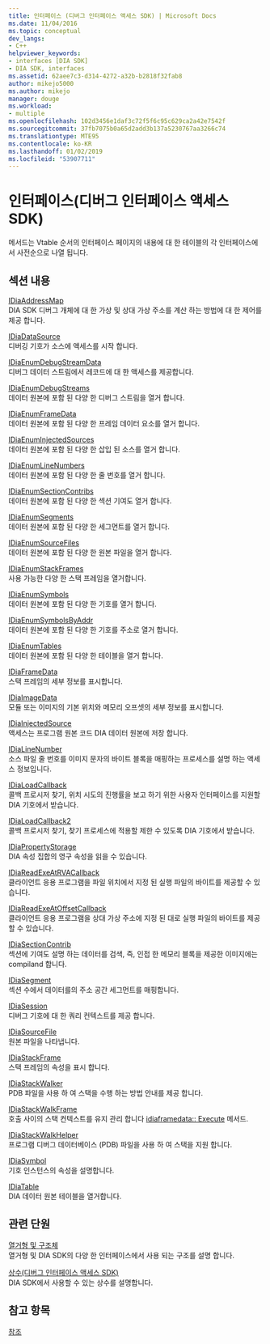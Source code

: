 ```yaml
---
title: 인터페이스 (디버그 인터페이스 액세스 SDK) | Microsoft Docs
ms.date: 11/04/2016
ms.topic: conceptual
dev_langs:
- C++
helpviewer_keywords:
- interfaces [DIA SDK]
- DIA SDK, interfaces
ms.assetid: 62aee7c3-d314-4272-a32b-b2818f32fab8
author: mikejo5000
ms.author: mikejo
manager: douge
ms.workload:
- multiple
ms.openlocfilehash: 102d3456e1daf3c72f5f6c95c629ca2a42e7542f
ms.sourcegitcommit: 37fb7075b0a65d2add3b137a5230767aa3266c74
ms.translationtype: MTE95
ms.contentlocale: ko-KR
ms.lasthandoff: 01/02/2019
ms.locfileid: "53907711"
---
```

# <a name="interfaces-debug-interface-access-sdk"></a>인터페이스(디버그 인터페이스 액세스 SDK)
메서드는 Vtable 순서의 인터페이스 페이지의 내용에 대 한 테이블의 각 인터페이스에서 사전순으로 나열 됩니다.  
  
## <a name="in-this-section"></a>섹션 내용  
 [IDiaAddressMap](../../debugger/debug-interface-access/idiaaddressmap.md)  
 DIA SDK 디버그 개체에 대 한 가상 및 상대 가상 주소를 계산 하는 방법에 대 한 제어를 제공 합니다.  
  
 [IDiaDataSource](../../debugger/debug-interface-access/idiadatasource.md)  
 디버깅 기호가 소스에 액세스를 시작 합니다.  
  
 [IDiaEnumDebugStreamData](../../debugger/debug-interface-access/idiaenumdebugstreamdata.md)  
 디버그 데이터 스트림에서 레코드에 대 한 액세스를 제공합니다.  
  
 [IDiaEnumDebugStreams](../../debugger/debug-interface-access/idiaenumdebugstreams.md)  
 데이터 원본에 포함 된 다양 한 디버그 스트림을 열거 합니다.  
  
 [IDiaEnumFrameData](../../debugger/debug-interface-access/idiaenumframedata.md)  
 데이터 원본에 포함 된 다양 한 프레임 데이터 요소를 열거 합니다.  
  
 [IDiaEnumInjectedSources](../../debugger/debug-interface-access/idiaenuminjectedsources.md)  
 데이터 원본에 포함 된 다양 한 삽입 된 소스를 열거 합니다.  
  
 [IDiaEnumLineNumbers](../../debugger/debug-interface-access/idiaenumlinenumbers.md)  
 데이터 원본에 포함 된 다양 한 줄 번호를 열거 합니다.  
  
 [IDiaEnumSectionContribs](../../debugger/debug-interface-access/idiaenumsectioncontribs.md)  
 데이터 원본에 포함 된 다양 한 섹션 기여도 열거 합니다.  
  
 [IDiaEnumSegments](../../debugger/debug-interface-access/idiaenumsegments.md)  
 데이터 원본에 포함 된 다양 한 세그먼트를 열거 합니다.  
  
 [IDiaEnumSourceFiles](../../debugger/debug-interface-access/idiaenumsourcefiles.md)  
 데이터 원본에 포함 된 다양 한 원본 파일을 열거 합니다.  
  
 [IDiaEnumStackFrames](../../debugger/debug-interface-access/idiaenumstackframes.md)  
 사용 가능한 다양 한 스택 프레임을 열거합니다.  
  
 [IDiaEnumSymbols](../../debugger/debug-interface-access/idiaenumsymbols.md)  
 데이터 원본에 포함 된 다양 한 기호를 열거 합니다.  
  
 [IDiaEnumSymbolsByAddr](../../debugger/debug-interface-access/idiaenumsymbolsbyaddr.md)  
 데이터 원본에 포함 된 다양 한 기호를 주소로 열거 합니다.  
  
 [IDiaEnumTables](../../debugger/debug-interface-access/idiaenumtables.md)  
 데이터 원본에 포함 된 다양 한 테이블을 열거 합니다.  
  
 [IDiaFrameData](../../debugger/debug-interface-access/idiaframedata.md)  
 스택 프레임의 세부 정보를 표시합니다.  
  
 [IDiaImageData](../../debugger/debug-interface-access/idiaimagedata.md)  
 모듈 또는 이미지의 기본 위치와 메모리 오프셋의 세부 정보를 표시합니다.  
  
 [IDiaInjectedSource](../../debugger/debug-interface-access/idiainjectedsource.md)  
 액세스는 프로그램 원본 코드 DIA 데이터 원본에 저장 합니다.  
  
 [IDiaLineNumber](../../debugger/debug-interface-access/idialinenumber.md)  
 소스 파일 줄 번호를 이미지 문자의 바이트 블록을 매핑하는 프로세스를 설명 하는 액세스 정보입니다.  
  
 [IDiaLoadCallback](../../debugger/debug-interface-access/idialoadcallback.md)  
 콜백 프로시저 찾기, 위치 시도의 진행률을 보고 하기 위한 사용자 인터페이스를 지원할 DIA 기호에서 받습니다.  
  
 [IDiaLoadCallback2](../../debugger/debug-interface-access/idialoadcallback2.md)  
 콜백 프로시저 찾기, 찾기 프로세스에 적용할 제한 수 있도록 DIA 기호에서 받습니다.  
  
 [IDiaPropertyStorage](../../debugger/debug-interface-access/idiapropertystorage.md)  
 DIA 속성 집합의 영구 속성을 읽을 수 있습니다.  
  
 [IDiaReadExeAtRVACallback](../../debugger/debug-interface-access/idiareadexeatrvacallback.md)  
 클라이언트 응용 프로그램을 파일 위치에서 지정 된 실행 파일의 바이트를 제공할 수 있습니다.  
  
 [IDiaReadExeAtOffsetCallback](../../debugger/debug-interface-access/idiareadexeatoffsetcallback.md)  
 클라이언트 응용 프로그램을 상대 가상 주소에 지정 된 대로 실행 파일의 바이트를 제공할 수 있습니다.  
  
 [IDiaSectionContrib](../../debugger/debug-interface-access/idiasectioncontrib.md)  
 섹션에 기여도 설명 하는 데이터를 검색, 즉, 인접 한 메모리 블록을 제공한 이미지에는 compiland 합니다.  
  
 [IDiaSegment](../../debugger/debug-interface-access/idiasegment.md)  
 섹션 수에서 데이터를의 주소 공간 세그먼트를 매핑합니다.  
  
 [IDiaSession](../../debugger/debug-interface-access/idiasession.md)  
 디버그 기호에 대 한 쿼리 컨텍스트를 제공 합니다.  
  
 [IDiaSourceFile](../../debugger/debug-interface-access/idiasourcefile.md)  
 원본 파일을 나타냅니다.  
  
 [IDiaStackFrame](../../debugger/debug-interface-access/idiastackframe.md)  
 스택 프레임의 속성을 표시 합니다.  
  
 [IDiaStackWalker](../../debugger/debug-interface-access/idiastackwalker.md)  
 PDB 파일을 사용 하 여 스택을 수행 하는 방법 안내를 제공 합니다.  
  
 [IDiaStackWalkFrame](../../debugger/debug-interface-access/idiastackwalkframe.md)  
 호출 사이의 스택 컨텍스트를 유지 관리 합니다 [idiaframedata:: Execute](../../debugger/debug-interface-access/idiaframedata-execute.md) 메서드.  
  
 [IDiaStackWalkHelper](../../debugger/debug-interface-access/idiastackwalkhelper.md)  
 프로그램 디버그 데이터베이스 (PDB) 파일을 사용 하 여 스택을 지원 합니다.  
  
 [IDiaSymbol](../../debugger/debug-interface-access/idiasymbol.md)  
 기호 인스턴스의 속성을 설명합니다.  
  
 [IDiaTable](../../debugger/debug-interface-access/idiatable.md)  
 DIA 데이터 원본 테이블을 열거합니다.  
  
## <a name="related-sections"></a>관련 단원  
 [열거형 및 구조체](../../debugger/debug-interface-access/enumerations-and-structures.md)  
 열거형 및 DIA SDK의 다양 한 인터페이스에서 사용 되는 구조를 설명 합니다.  
  
 [상수(디버그 인터페이스 액세스 SDK)](../../debugger/debug-interface-access/constants-debug-interface-access-sdk.md)  
 DIA SDK에서 사용할 수 있는 상수를 설명합니다.  
  
## <a name="see-also"></a>참고 항목  
 [참조](../../debugger/debug-interface-access/debug-interface-access-sdk-reference.md)